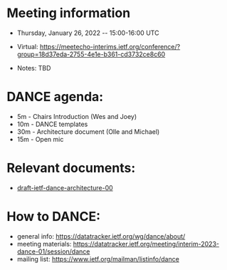 # Meeting information

- Thursday, January 26, 2022 -- 15:00-16:00 UTC

- Virtual: https://meetecho-interims.ietf.org/conference/?group=18d37eda-2755-4e1e-b361-cd3732ce8c60
- Notes:   TBD

# DANCE agenda:

- 5m - Chairs Introduction                       (Wes and Joey)
- 10m - DANCE templates
- 30m - Architecture document                    (Olle and Michael)
- 15m - Open mic

# Relevant documents:

- [draft-ietf-dance-architecture-00](https://datatracker.ietf.org/doc/draft-ietf-dance-architecture/)

# How to DANCE:

- general info: https://datatracker.ietf.org/wg/dance/about/
- meeting materials: https://datatracker.ietf.org/meeting/interim-2023-dance-01/session/dance
- mailing list: https://www.ietf.org/mailman/listinfo/dance
